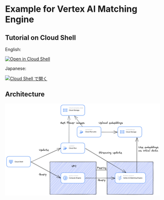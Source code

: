 # Example for Vertex AI Matching Engine

## Tutorial on Cloud Shell

English:

[![Open in Cloud Shell](https://gstatic.com/cloudssh/images/open-btn.svg)](https://shell.cloud.google.com/cloudshell/editor?cloudshell_git_repo=https%3A%2F%2Fgithub.com%2Fnownabe%2Fgoogle-cloud-examples&cloudshell_git_branch=main&cloudshell_workspace=python%2Fvertexai-matching-engine&cloudshell_tutorial=TUTORIAL.md)

Japanese:

[![Cloud Shell で開く](https://gstatic.com/cloudssh/images/open-btn.svg)](https://shell.cloud.google.com/cloudshell/editor?cloudshell_git_repo=https%3A%2F%2Fgithub.com%2Fnownabe%2Fgoogle-cloud-examples&cloudshell_git_branch=main&cloudshell_workspace=python%2Fvertexai-matching-engine&cloudshell_tutorial=TUTORIAL.ja.md)

## Architecture

![Architecture](architecture.png)
